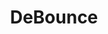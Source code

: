 ---
blog: https://debounce.io/blog
codehost: https://github.com/https://github.com/debounceio
linkedin: https://linkedin.com/company/debounceio
logohandle: debounceio
sort: debounce
title: DeBounce
twitter: https://x.com/debounceio
website: https://debounce.io/
---